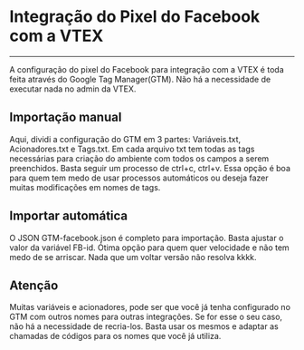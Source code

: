 # Integração do Pixel do Facebook com a VTEX
------------------------------------------

A configuração do pixel do Facebook para integração com a VTEX é toda feita através do Google Tag Manager(GTM).
Não há a necessidade de executar nada no admin da VTEX.

## Importação manual
Aqui, dividi a configuração do GTM em 3 partes: Variáveis.txt, Acionadores.txt e Tags.txt.
Em cada arquivo txt tem todas as tags necessárias para criação do ambiente com todos os campos a serem preenchidos. Basta seguir um processo de ctrl+c, ctrl+v.
Essa opção é boa para quem tem medo de usar processos automáticos ou deseja fazer muitas modificações em nomes de tags.

## Importar automática
O JSON GTM-facebook.json é completo para importação. Basta ajustar o valor da variável FB-id.
Ótima opção para quem quer velocidade e não tem medo de se arriscar. Nada que um voltar versão não resolva kkkk.

## Atenção
Muitas variáveis e acionadores, pode ser que você já tenha configurado no GTM com outros nomes para outras integrações. Se for esse o seu caso, não há a necessidade de recria-los. Basta usar os mesmos e adaptar as chamadas de códigos para os nomes que você já utiliza.
